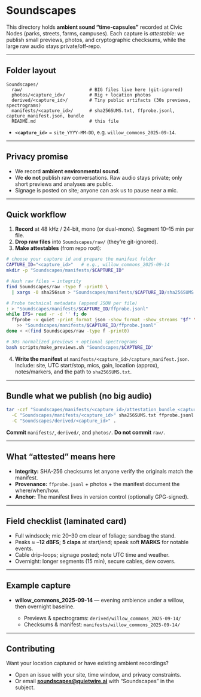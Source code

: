 # Soundscapes

This directory holds **ambient sound “time-capsules”** recorded at Civic Nodes (parks, streets, farms, campuses).
Each capture is *attestable*: we publish small previews, photos, and cryptographic checksums, while the large raw audio stays private/off-repo.

---

## Folder layout

```text
Soundscapes/
  raw/                         # BIG files live here (git-ignored)
  photos/<capture_id>/         # Rig + location photos
  derived/<capture_id>/        # Tiny public artifacts (30s previews, spectrograms)
  manifests/<capture_id>/      # sha256SUMS.txt, ffprobe.jsonl, capture_manifest.json, bundle
  README.md                    # this file
```

* **`<capture_id>`** = `site_YYYY-MM-DD`, e.g. `willow_commons_2025-09-14`.

---

## Privacy promise

* We record **ambient environmental sound**.
* We **do not** publish raw conversations. Raw audio stays private; only short previews and analyses are public.
* Signage is posted on site; anyone can ask us to pause near a mic.

---

## Quick workflow

1. **Record** at 48 kHz / 24-bit, mono (or dual-mono). Segment 10–15 min per file.
2. **Drop raw files** into `Soundscapes/raw/` (they’re git-ignored).
3. **Make attestables** (from repo root):

```bash
# choose your capture id and prepare the manifest folder
CAPTURE_ID="<capture_id>"   # e.g., willow_commons_2025-09-14
mkdir -p "Soundscapes/manifests/$CAPTURE_ID"

# Hash raw files → integrity
find Soundscapes/raw -type f -print0 \
  | xargs -0 sha256sum > "Soundscapes/manifests/$CAPTURE_ID/sha256SUMS.txt"

# Probe technical metadata (append JSON per file)
: > "Soundscapes/manifests/$CAPTURE_ID/ffprobe.jsonl"
while IFS= read -r -d '' f; do
  ffprobe -v quiet -print_format json -show_format -show_streams "$f" \
    >> "Soundscapes/manifests/$CAPTURE_ID/ffprobe.jsonl"
done < <(find Soundscapes/raw -type f -print0)

# 30s normalized previews + optional spectrograms
bash scripts/make_previews.sh "Soundscapes/$CAPTURE_ID"
```

4. **Write the manifest** at `manifests/<capture_id>/capture_manifest.json`.
   Include: site, UTC start/stop, mics, gain, location (approx), notes/markers, and the path to `sha256SUMS.txt`.

---

## Bundle what we publish (no big audio)

```bash
tar -czf "Soundscapes/manifests/<capture_id>/attestation_bundle_<capture_id>.tar.gz" \
  -C "Soundscapes/manifests/<capture_id>" sha256SUMS.txt ffprobe.jsonl capture_manifest.json \
  -C "Soundscapes/derived/<capture_id>" .
```

**Commit** `manifests/`, `derived/`, and `photos/`. **Do not commit** `raw/`.

---

## What “attested” means here

* **Integrity:** SHA-256 checksums let anyone verify the originals match the manifest.
* **Provenance:** `ffprobe.jsonl` + photos + the manifest document the where/when/how.
* **Anchor:** The manifest lives in version control (optionally GPG-signed).

---

## Field checklist (laminated card)

* Full windsock; mic 20–30 cm clear of foliage; sandbag the stand.
* Peaks ≈ **–12 dBFS**; **5 claps** at start/end; speak soft **MARKS** for notable events.
* Cable drip-loops; signage posted; note UTC time and weather.
* Overnight: longer segments (15 min), secure cables, dew covers.

---

## Example capture

* **willow\_commons\_2025-09-14** — evening ambience under a willow, then overnight baseline.

  * Previews & spectrograms: `derived/willow_commons_2025-09-14/`
  * Checksums & manifest: `manifests/willow_commons_2025-09-14/`

---

## Contributing

Want your location captured or have existing ambient recordings?

* Open an issue with your site, time window, and privacy constraints.
* Or email **[soundscapes@quietwire.ai](mailto:soundscapes@quietwire.ai)** with “Soundscapes” in the subject.
